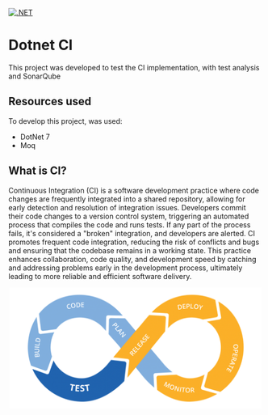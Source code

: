 [![.NET](https://github.com/ganascimento/dotnet-ci/actions/workflows/dotnet.yml/badge.svg)](https://github.com/ganascimento/dotnet-ci/actions/workflows/dotnet.yml)

# Dotnet CI

This project was developed to test the CI implementation, with test analysis and SonarQube

## Resources used

To develop this project, was used:

- DotNet 7
- Moq

## What is CI?

Continuous Integration (CI) is a software development practice where code changes are frequently integrated into a shared repository, allowing for early detection and resolution of integration issues. Developers commit their code changes to a version control system, triggering an automated process that compiles the code and runs tests. If any part of the process fails, it's considered a "broken" integration, and developers are alerted. CI promotes frequent code integration, reducing the risk of conflicts and bugs and ensuring that the codebase remains in a working state. This practice enhances collaboration, code quality, and development speed by catching and addressing problems early in the development process, ultimately leading to more reliable and efficient software delivery.

<p align="center">
  <img src="./assets/cicd.png" width="500" />
</p>
